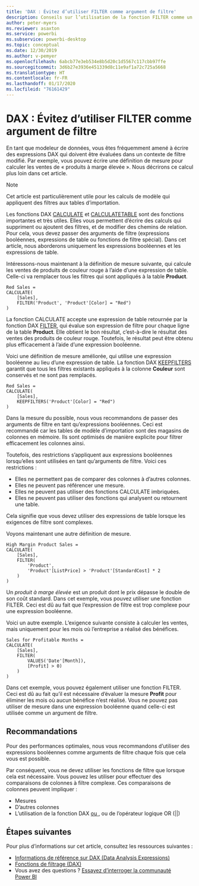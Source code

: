 ```yaml
---
title: 'DAX : Évitez d’utiliser FILTER comme argument de filtre'
description: Conseils sur l’utilisation de la fonction FILTER comme un argument de filtre.
author: peter-myers
ms.reviewer: asaxton
ms.service: powerbi
ms.subservice: powerbi-desktop
ms.topic: conceptual
ms.date: 12/30/2019
ms.author: v-pemyer
ms.openlocfilehash: 6abcb77e3eb534e8b5d20c1d5567c117cbb97ffe
ms.sourcegitcommit: 3d6b27e3936e451339d8c11e9af1a72c725a5668
ms.translationtype: HT
ms.contentlocale: fr-FR
ms.lasthandoff: 01/17/2020
ms.locfileid: "76161429"
---
```

# <a name="dax-avoid-using-filter-as-a-filter-argument"></a>DAX : Évitez d’utiliser FILTER comme argument de filtre

En tant que modeleur de données, vous êtes fréquemment amené à écrire des expressions DAX qui doivent être évaluées dans un contexte de filtre modifié. Par exemple, vous pouvez écrire une définition de mesure pour calculer les ventes de « produits à marge élevée ». Nous décrirons ce calcul plus loin dans cet article.

> [!NOTE]
> Cet article est particulièrement utile pour les calculs de modèle qui appliquent des filtres aux tables d’importation.

Les fonctions DAX [CALCULATE](/dax/calculate-function-dax) et [CALCULATETABLE](/dax/calculatetable-function-dax) sont des fonctions importantes et très utiles. Elles vous permettent d’écrire des calculs qui suppriment ou ajoutent des filtres, et de modifier des chemins de relation. Pour cela, vous devez passer des arguments de filtre (expressions booléennes, expressions de table ou fonctions de filtre spécial). Dans cet article, nous aborderons uniquement les expressions booléennes et les expressions de table.

Intéressons-nous maintenant à la définition de mesure suivante, qui calcule les ventes de produits de couleur rouge à l’aide d’une expression de table. Celle-ci va remplacer tous les filtres qui sont appliqués à la table **Product**.

```dax
Red Sales =
CALCULATE(
    [Sales],
    FILTER('Product', 'Product'[Color] = "Red")
)
```

La fonction CALCULATE accepte une expression de table retournée par la fonction DAX [FILTER](/dax/filter-function-dax), qui évalue son expression de filtre pour chaque ligne de la table **Product**. Elle obtient le bon résultat, c’est-à-dire le résultat des ventes des produits de couleur rouge. Toutefois, le résultat peut être obtenu plus efficacement à l’aide d’une expression booléenne.

Voici une définition de mesure améliorée, qui utilise une expression booléenne au lieu d’une expression de table. La fonction DAX [KEEPFILTERS](/dax/keepfilters-function-dax) garantit que tous les filtres existants appliqués à la colonne **Couleur** sont conservés et ne sont pas remplacés.

```dax
Red Sales =
CALCULATE(
    [Sales],
    KEEPFILTERS('Product'[Color] = "Red")
)
```

Dans la mesure du possible, nous vous recommandons de passer des arguments de filtre en tant qu’expressions booléennes. Ceci est recommandé car les tables de modèle d’importation sont des magasins de colonnes en mémoire. Ils sont optimisés de manière explicite pour filtrer efficacement les colonnes ainsi.

Toutefois, des restrictions s’appliquent aux expressions booléennes lorsqu’elles sont utilisées en tant qu’arguments de filtre. Voici ces restrictions :

- Elles ne permettent pas de comparer des colonnes à d’autres colonnes.
- Elles ne peuvent pas référencer une mesure.
- Elles ne peuvent pas utiliser des fonctions CALCULATE imbriquées.
- Elles ne peuvent pas utiliser des fonctions qui analysent ou retournent une table.

Cela signifie que vous devez utiliser des expressions de table lorsque les exigences de filtre sont complexes.

Voyons maintenant une autre définition de mesure.

```dax
High Margin Product Sales =
CALCULATE(
    [Sales],
    FILTER(
        'Product',
        'Product'[ListPrice] > 'Product'[StandardCost] * 2
    )
)
```

Un _produit à marge élevée_ est un produit dont le prix dépasse le double de son coût standard. Dans cet exemple, vous pouvez utiliser une fonction FILTER. Ceci est dû au fait que l’expression de filtre est trop complexe pour une expression booléenne.

Voici un autre exemple. L’exigence suivante consiste à calculer les ventes, mais uniquement pour les mois où l’entreprise a réalisé des bénéfices.

```dax
Sales for Profitable Months =
CALCULATE(
    [Sales],
    FILTER(
        VALUES('Date'[Month]),
        [Profit] > 0)
    )
)
```

Dans cet exemple, vous pouvez également utiliser une fonction FILTER. Ceci est dû au fait qu’il est nécessaire d’évaluer la mesure **Profit** pour éliminer les mois où aucun bénéfice n’est réalisé. Vous ne pouvez pas utiliser de mesure dans une expression booléenne quand celle-ci est utilisée comme un argument de filtre.

## <a name="recommendations"></a>Recommandations

Pour des performances optimales, nous vous recommandons d’utiliser des expressions booléennes comme arguments de filtre chaque fois que cela vous est possible.

Par conséquent, vous ne devez utiliser les fonctions de filtre que lorsque cela est nécessaire. Vous pouvez les utiliser pour effectuer des comparaisons de colonnes à filtre complexe. Ces comparaisons de colonnes peuvent impliquer :

- Mesures
- D’autres colonnes
- L’utilisation de la fonction DAX [ ou ](/dax/or-function-dax), ou de l’opérateur logique OR (||)

## <a name="next-steps"></a>Étapes suivantes

Pour plus d’informations sur cet article, consultez les ressources suivantes :

- [Informations de référence sur DAX (Data Analysis Expressions)](/dax/)
- [Fonctions de filtrage (DAX)](/dax/filter-function-dax)
- Vous avez des questions ? [Essayez d’interroger la communauté Power BI](https://community.powerbi.com/)
